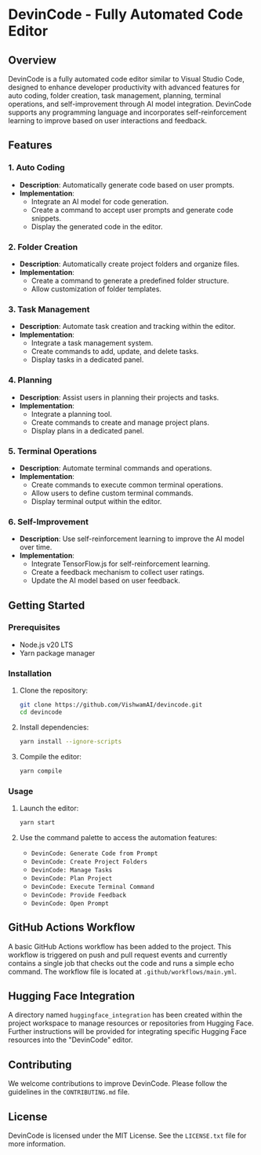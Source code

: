 # DevinCode - Fully Automated Code Editor

## Overview
DevinCode is a fully automated code editor similar to Visual Studio Code, designed to enhance developer productivity with advanced features for auto coding, folder creation, task management, planning, terminal operations, and self-improvement through AI model integration. DevinCode supports any programming language and incorporates self-reinforcement learning to improve based on user interactions and feedback.

## Features

### 1. Auto Coding
- **Description**: Automatically generate code based on user prompts.
- **Implementation**:
  - Integrate an AI model for code generation.
  - Create a command to accept user prompts and generate code snippets.
  - Display the generated code in the editor.

### 2. Folder Creation
- **Description**: Automatically create project folders and organize files.
- **Implementation**:
  - Create a command to generate a predefined folder structure.
  - Allow customization of folder templates.

### 3. Task Management
- **Description**: Automate task creation and tracking within the editor.
- **Implementation**:
  - Integrate a task management system.
  - Create commands to add, update, and delete tasks.
  - Display tasks in a dedicated panel.

### 4. Planning
- **Description**: Assist users in planning their projects and tasks.
- **Implementation**:
  - Integrate a planning tool.
  - Create commands to create and manage project plans.
  - Display plans in a dedicated panel.

### 5. Terminal Operations
- **Description**: Automate terminal commands and operations.
- **Implementation**:
  - Create commands to execute common terminal operations.
  - Allow users to define custom terminal commands.
  - Display terminal output within the editor.

### 6. Self-Improvement
- **Description**: Use self-reinforcement learning to improve the AI model over time.
- **Implementation**:
  - Integrate TensorFlow.js for self-reinforcement learning.
  - Create a feedback mechanism to collect user ratings.
  - Update the AI model based on user feedback.

## Getting Started

### Prerequisites
- Node.js v20 LTS
- Yarn package manager

### Installation
1. Clone the repository:
   ```bash
   git clone https://github.com/VishwamAI/devincode.git
   cd devincode
   ```

2. Install dependencies:
   ```bash
   yarn install --ignore-scripts
   ```

3. Compile the editor:
   ```bash
   yarn compile
   ```

### Usage
1. Launch the editor:
   ```bash
   yarn start
   ```

2. Use the command palette to access the automation features:
   - `DevinCode: Generate Code from Prompt`
   - `DevinCode: Create Project Folders`
   - `DevinCode: Manage Tasks`
   - `DevinCode: Plan Project`
   - `DevinCode: Execute Terminal Command`
   - `DevinCode: Provide Feedback`
   - `DevinCode: Open Prompt`

## GitHub Actions Workflow
A basic GitHub Actions workflow has been added to the project. This workflow is triggered on push and pull request events and currently contains a single job that checks out the code and runs a simple echo command. The workflow file is located at `.github/workflows/main.yml`.

## Hugging Face Integration
A directory named `huggingface_integration` has been created within the project workspace to manage resources or repositories from Hugging Face. Further instructions will be provided for integrating specific Hugging Face resources into the "DevinCode" editor.

## Contributing
We welcome contributions to improve DevinCode. Please follow the guidelines in the `CONTRIBUTING.md` file.

## License
DevinCode is licensed under the MIT License. See the `LICENSE.txt` file for more information.
